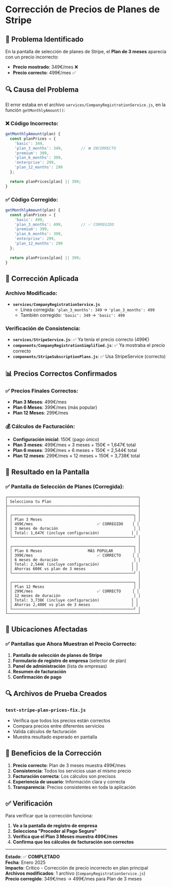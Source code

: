 # Corrección de Precios de Planes de Stripe

## 🚨 Problema Identificado

En la pantalla de selección de planes de Stripe, el **Plan de 3 meses** aparecía con un precio incorrecto:

- **Precio mostrado**: 349€/mes ❌
- **Precio correcto**: 499€/mes ✅

## 🔍 Causa del Problema

El error estaba en el archivo `services/CompanyRegistrationService.js`, en la función `getMonthlyAmount()`:

### ❌ Código Incorrecto:
```javascript
getMonthlyAmount(plan) {
  const planPrices = {
    'basic': 349,
    'plan_3_months': 349,        // ❌ INCORRECTO
    'premium': 399,
    'plan_6_months': 399,
    'enterprise': 299,
    'plan_12_months': 299
  };
  
  return planPrices[plan] || 399;
}
```

### ✅ Código Corregido:
```javascript
getMonthlyAmount(plan) {
  const planPrices = {
    'basic': 499,
    'plan_3_months': 499,        // ✅ CORREGIDO
    'premium': 399,
    'plan_6_months': 399,
    'enterprise': 299,
    'plan_12_months': 299
  };
  
  return planPrices[plan] || 399;
}
```

## 🔧 Corrección Aplicada

### Archivo Modificado:
- **`services/CompanyRegistrationService.js`**
  - Línea corregida: `'plan_3_months': 349` → `'plan_3_months': 499`
  - También corregido: `'basic': 349` → `'basic': 499`

### Verificación de Consistencia:
- **`services/StripeService.js`**: ✅ Ya tenía el precio correcto (499€)
- **`components/CompanyRegistrationSimplified.js`**: ✅ Ya mostraba el precio correcto
- **`components/StripeSubscriptionPlans.js`**: ✅ Usa StripeService (correcto)

## 📊 Precios Correctos Confirmados

### ✅ Precios Finales Correctos:
- **Plan 3 Meses**: 499€/mes
- **Plan 6 Meses**: 399€/mes (más popular)
- **Plan 12 Meses**: 299€/mes

### 💰 Cálculos de Facturación:
- **Configuración inicial**: 150€ (pago único)
- **Plan 3 meses**: 499€/mes × 3 meses + 150€ = 1,647€ total
- **Plan 6 meses**: 399€/mes × 6 meses + 150€ = 2,544€ total
- **Plan 12 meses**: 299€/mes × 12 meses + 150€ = 3,738€ total

## 🎯 Resultado en la Pantalla

### ✅ Pantalla de Selección de Planes (Corregida):
```
┌─────────────────────────────────────────────────────────┐
│ Selecciona tu Plan                                      │
├─────────────────────────────────────────────────────────┤
│                                                         │
│ ┌─────────────────────────────────────────────────────┐ │
│ │ Plan 3 Meses                                        │ │
│ │ 499€/mes                            ✅ CORREGIDO    │ │
│ │ 3 meses de duración                                 │ │
│ │ Total: 1,647€ (incluye configuración)              │ │
│ └─────────────────────────────────────────────────────┘ │
│                                                         │
│ ┌─────────────────────────────────────────────────────┐ │
│ │ Plan 6 Meses                    MÁS POPULAR         │ │
│ │ 399€/mes                            ✅ CORRECTO     │ │
│ │ 6 meses de duración                                 │ │
│ │ Total: 2,544€ (incluye configuración)              │ │
│ │ Ahorras 600€ vs plan de 3 meses                    │ │
│ └─────────────────────────────────────────────────────┘ │
│                                                         │
│ ┌─────────────────────────────────────────────────────┐ │
│ │ Plan 12 Meses                                       │ │
│ │ 299€/mes                            ✅ CORRECTO     │ │
│ │ 12 meses de duración                                │ │
│ │ Total: 3,738€ (incluye configuración)              │ │
│ │ Ahorras 2,400€ vs plan de 3 meses                  │ │
│ └─────────────────────────────────────────────────────┘ │
└─────────────────────────────────────────────────────────┘
```

## 📱 Ubicaciones Afectadas

### ✅ Pantallas que Ahora Muestran el Precio Correcto:
1. **Pantalla de selección de planes de Stripe**
2. **Formulario de registro de empresa** (selector de plan)
3. **Panel de administración** (lista de empresas)
4. **Resumen de facturación**
5. **Confirmación de pago**

## 🔍 Archivos de Prueba Creados

### `test-stripe-plan-prices-fix.js`
- Verifica que todos los precios están correctos
- Compara precios entre diferentes servicios
- Valida cálculos de facturación
- Muestra resultado esperado en pantalla

## 🚀 Beneficios de la Corrección

1. **Precio correcto**: Plan de 3 meses muestra 499€/mes
2. **Consistencia**: Todos los servicios usan el mismo precio
3. **Facturación correcta**: Los cálculos son precisos
4. **Experiencia de usuario**: Información clara y correcta
5. **Transparencia**: Precios consistentes en toda la aplicación

## ✅ Verificación

Para verificar que la corrección funciona:

1. **Ve a la pantalla de registro de empresa**
2. **Selecciona "Proceder al Pago Seguro"**
3. **Verifica que el Plan 3 Meses muestra 499€/mes**
4. **Confirma que los cálculos de facturación son correctos**

---

**Estado**: ✅ **COMPLETADO**  
**Fecha**: Enero 2025  
**Impacto**: Crítico - Corrección de precio incorrecto en plan principal  
**Archivos modificados**: 1 archivo (`CompanyRegistrationService.js`)  
**Precio corregido**: 349€/mes → 499€/mes para Plan de 3 meses